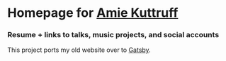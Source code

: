 # Homepage for [Amie Kuttruff](http://www.amiekuttruff.com) 
### Resume + links to talks, music projects, and social accounts
This project ports my old website over to [Gatsby](www.gatsbyjs.org). 
